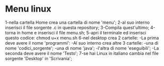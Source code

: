 # Menu linux
1-nella cartella Home crea una cartella di nome 'menu';
2-al suo interno inserisci il file sorgente .c in questa repository;
3-Compila quest'ultimo;
4-torna in home e inserisci il file menu.sh;
5-apri il terminale ed inserisci questo codice:
  chmod u+x menu.sh
6-nel desktop crea 2 cartelle:
   -La prima deve avere il nome 'programmi':
       -Al suo interno crea altre 3 cartelle:
         -una di nome 'codici_sorgente';
         -una di nome 'java';
         -l'altra di nome 'eseguibili';
  -La seconda deve avere il nome 'Testo';
7-se hai Linux in italiano cambia nel file sorgente 'Desktop' in 'Scrivania';

